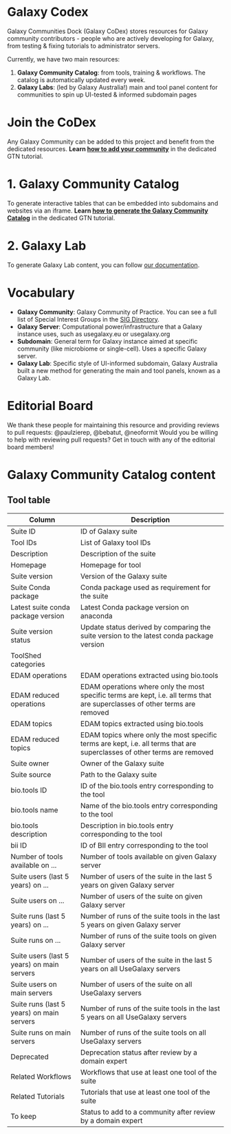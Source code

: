Galaxy Codex
============

Galaxy Communities Dock (Galaxy CoDex) stores resources for Galaxy community contributors - people who are actively developing for Galaxy, from testing & fixing tutorials to administrator servers.

Currently, we have two main resources:

1. **Galaxy Community Catalog**: from tools, training & workflows.  The catalog is automatically updated every week.
2. **Galaxy Labs**: (led by Galaxy Australia!) main and tool panel content for communities to spin up UI-tested & informed subdomain pages


# Join the CoDex
Any Galaxy Community can be added to this project and benefit from the dedicated resources.
**Learn [how to add your community](https://training.galaxyproject.org/training-material/topics/community/faqs/codex.html)** in the dedicated GTN tutorial.

# 1. Galaxy Community Catalog
To generate interactive tables that can be embedded into subdomains and websites via an iframe. 
**Learn [how to generate the Galaxy Community Catalog](https://training.galaxyproject.org/training-material//topics/dev/tutorials/community-tool-table/tutorial.html)** in the dedicated GTN tutorial. 

# 2. Galaxy Lab
To generate Galaxy Lab content, you can follow [our documentation](https://labs.usegalaxy.org.au/).

# Vocabulary
- **Galaxy Community**: Galaxy Community of Practice. You can see a full list of Special Interest Groups in the [SIG Directory](https://galaxyproject.org/community/sig).
- **Galaxy Server**: Computational power/infrastructure that a Galaxy instance uses, such as usegalaxy.eu or usegalaxy.org
- **Subdomain**: General term for Galaxy instance aimed at specific community (like microbiome or single-cell). Uses a specific Galaxy server.
- **Galaxy Lab**: Specific style of UI-informed subdomain, Galaxy Australia built a new method for generating the main and tool panels, known as a Galaxy Lab.

# Editorial Board
We thank these people for maintaining this resource and providing reviews to pull requests:
@paulzierep, @bebatut, @neoformit
Would you be willing to help with reviewing pull requests? Get in touch with any of the editorial board members!

# Galaxy Community Catalog content

## Tool table

Column | Description
--- | ---
Suite ID | ID of Galaxy suite
Tool IDs | List of Galaxy tool IDs
Description | Description of the suite
Homepage | Homepage for tool
Suite version | Version of the Galaxy suite
Suite Conda package | Conda package used as requirement for the suite 
Latest suite conda package version | Latest Conda package version on anaconda
Suite version status | Update status derived by comparing the suite version to the latest conda package version
ToolShed categories | 
EDAM operations | EDAM operations extracted using bio.tools
EDAM reduced operations | EDAM operations where only the most specific terms are kept, i.e. all terms that are superclasses of other terms are removed
EDAM topics | EDAM topics extracted using bio.tools
EDAM reduced topics | EDAM topics where only the most specific terms are kept, i.e. all terms that are superclasses of other terms are removed
Suite owner | Owner of the Galaxy suite
Suite source | Path to the Galaxy suite
bio.tools ID | ID of the bio.tools entry corresponding to the tool
bio.tools name | Name of the bio.tools entry corresponding to the tool
bio.tools description | Description in bio.tools entry corresponding to the tool
bii ID | ID of BII entry corresponding to the tool
Number of tools available on ...  | Number of tools available on given Galaxy server
Suite users (last 5 years) on ...  | Number of users of the suite in the last 5 years on given Galaxy server
Suite users on ...  | Number of users of the suite on given Galaxy server
Suite runs (last 5 years) on ...  |  Number of runs of the suite tools in the last 5 years on given Galaxy server
Suite runs on ...  | Number of runs of the suite tools on given Galaxy server
Suite users (last 5 years) on main servers  |  Number of users of the suite in the last 5 years on all UseGalaxy servers
Suite users on main servers  | Number of users of the suite on all UseGalaxy servers
Suite runs (last 5 years) on main servers  | Number of runs of the suite tools in the last 5 years on all UseGalaxy servers
Suite runs on main servers  | Number of runs of the suite tools on all UseGalaxy servers
Deprecated | Deprecation status after review by a domain expert
Related Workflows | Workflows that use at least one tool of the suite
Related Tutorials | Tutorials that use at least one tool of the suite
To keep | Status to add to a community after review by a domain expert



